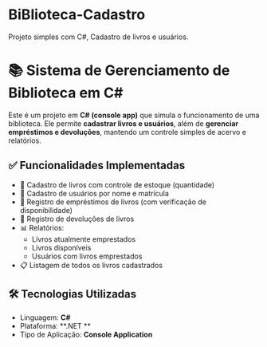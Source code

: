 # BiBlioteca-Cadastro
Projeto simples com C#,  Cadastro de livros e usuários.

# 📚 Sistema de Gerenciamento de Biblioteca em C#

Este é um projeto em **C# (console app)** que simula o funcionamento de uma biblioteca. Ele permite **cadastrar livros e usuários**, além de **gerenciar empréstimos e devoluções**, mantendo um controle simples de acervo e relatórios.

## ✅ Funcionalidades Implementadas

- 📖 Cadastro de livros com controle de estoque (quantidade)
- 👤 Cadastro de usuários por nome e matrícula
- 📅 Registro de empréstimos de livros (com verificação de disponibilidade)
- 🔁 Registro de devoluções de livros
- 📊 Relatórios:
  - Livros atualmente emprestados
  - Livros disponíveis
  - Usuários com livros emprestados
- 📋 Listagem de todos os livros cadastrados

## 🛠️ Tecnologias Utilizadas

- Linguagem: **C#**
- Plataforma: **.NET **
- Tipo de Aplicação: **Console Application**


